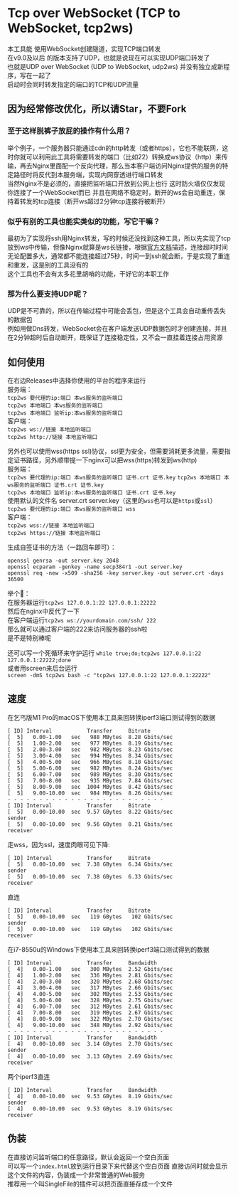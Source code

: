 # Tcp over WebSocket (TCP to WebSocket, tcp2ws)
本工具能 使用WebSocket创建隧道，实现TCP端口转发  
在v9.0及以后 的版本支持了UDP，也就是说现在可以实现UDP端口转发了  
也就是UDP over WebSocket (UDP to WebSocket, udp2ws) 并没有独立成新程序，写在一起了  
启动时会同时转发指定的端口的TCP和UDP流量  

## 因为经常修改优化，所以请Star，不要Fork  
### 至于这样脱裤子放屁的操作有什么用？  
举个例子，一个服务器只能通过cdn的http转发（或者https），它也不能联网，这时你就可以利用此工具将需要转发的端口（比如22）转换成ws协议（http）来传输，再去Nginx里面配一个反向代理，那么当本客户端访问Nginx提供的服务的特定路径时将反代到本服务端，实现内网穿透进行端口转发  
当然Nginx不是必须的，直接把监听端口开放到公网上也行
这时防火墙仅仅发现你连接了一个WebSocket而已
并且在网络不稳定时，断开的ws会自动重连，保持着转发的tcp连接（断开ws超过2分钟tcp连接将被断开）  

### 似乎有别的工具也能实类似的功能，写它干嘛？
最初为了实现将ssh用Nginx转发，写的时候还没找到这种工具，所以先实现了tcp放到ws中传输，但像Nginx就算是ws长链接，根据[官方文档](http://nginx.org/en/docs/http/ngx_http_proxy_module.html#proxy_connect_timeout)描述，连接超时时间无论配置多大，通常都不能连接超过75秒，时间一到ssh就会断，于是实现了重连和重发，这是别的工具没有的  
这个工具也不会有太多花里胡哨的功能，干好它的本职工作

### 那为什么要支持UDP呢？
UDP是不可靠的，所以在传输过程中可能会丢包，但是这个工具会自动重传丢失的数据包  
例如用做Dns转发，WebSocket会在客户端发送UDP数据包时才创建连接，并且在2分钟超时后自动断开，既保证了连接稳定性，又不会一直挂着连接占用资源

## 如何使用
在右边Releases中选择你使用的平台的程序来运行  
服务端：  
`tcp2ws 要代理的ip:端口 本ws服务的监听端口`   
`tcp2ws 本地端口 本ws服务的监听端口`  
`tcp2ws 本地端口 监听ip:本ws服务的监听端口`   
客户端：  
`tcp2ws ws://链接 本地监听端口`  
`tcp2ws http://链接 本地监听端口`  

另外也可以使用wss(https ssl)协议，ssl更为安全，但需要消耗更多流量，需要指定证书路径，另外顺带提一下nginx可以把wss(https)转发到ws(http)  
服务端：  
`tcp2ws 要代理的ip:端口 本ws服务的监听端口 证书.crt 证书.key`
`tcp2ws 本地端口 本ws服务的监听端口 证书.crt 证书.key`   
`tcp2ws 本地端口 监听ip:本ws服务的监听端口 证书.crt 证书.key`   
使用默认的文件名 server.crt server.key（这里的`wss`也可以是`https`或`ssl`）   
`tcp2ws 要代理的ip:端口 本ws服务的监听端口 wss`  
客户端：  
`tcp2ws wss://链接 本地监听端口`  
`tcp2ws https://链接 本地监听端口`  

生成自签证书的方法（一路回车即可）：  
```
openssl genrsa -out server.key 2048
openssl ecparam -genkey -name secp384r1 -out server.key
openssl req -new -x509 -sha256 -key server.key -out server.crt -days 36500
```

举个🌰：  
在服务器运行`tcp2ws 127.0.0.1:22 127.0.0.1:22222`  
然后在nginx中反代了一下  
在客户端运行`tcp2ws ws://yourdomain.com/ssh/ 222`  
那么就可以通过客户端的222来访问服务器的ssh啦  
是不是特别棒呢  

还可以写一个死循环来守护运行 
`while true;do;tcp2ws 127.0.0.1:22 127.0.0.1:22222;done`  
或者用screen来后台运行  
`screen -dmS tcp2ws bash -c "tcp2ws 127.0.0.1:22 127.0.0.1:22222"`

## 速度
在乞丐版M1 Pro的macOS下使用本工具来回转换iperf3端口测试得到的数据
```
[ ID] Interval           Transfer     Bitrate
[  5]   0.00-1.00   sec   988 MBytes  8.28 Gbits/sec
[  5]   1.00-2.00   sec   977 MBytes  8.19 Gbits/sec
[  5]   2.00-3.00   sec   982 MBytes  8.23 Gbits/sec
[  5]   3.00-4.00   sec   994 MBytes  8.34 Gbits/sec
[  5]   4.00-5.00   sec   966 MBytes  8.10 Gbits/sec
[  5]   5.00-6.00   sec   982 MBytes  8.24 Gbits/sec
[  5]   6.00-7.00   sec   989 MBytes  8.30 Gbits/sec
[  5]   7.00-8.00   sec   935 MBytes  7.84 Gbits/sec
[  5]   8.00-9.00   sec  1004 MBytes  8.42 Gbits/sec
[  5]   9.00-10.00  sec   984 MBytes  8.26 Gbits/sec
- - - - - - - - - - - - - - - - - - - - - - - - -
[ ID] Interval           Transfer     Bitrate
[  5]   0.00-10.00  sec  9.57 GBytes  8.22 Gbits/sec                  sender
[  5]   0.00-10.00  sec  9.56 GBytes  8.21 Gbits/sec                  receiver
```
走wss，因为ssl，速度肉眼可见下降:
```
[ ID] Interval           Transfer     Bitrate
[  5]   0.00-10.00  sec  7.38 GBytes  6.34 Gbits/sec                  sender
[  5]   0.00-10.00  sec  7.38 GBytes  6.33 Gbits/sec                  receiver
```
直连
```
[ ID] Interval           Transfer     Bitrate
[  5]   0.00-10.00  sec   119 GBytes   102 Gbits/sec                  sender
[  5]   0.00-10.00  sec   119 GBytes   102 Gbits/sec                  receiver
```
在i7-8550u的Windows下使用本工具来回转换iperf3端口测试得到的数据
```
[ ID] Interval           Transfer     Bandwidth
[  4]   0.00-1.00   sec   300 MBytes  2.52 Gbits/sec
[  4]   1.00-2.00   sec   336 MBytes  2.81 Gbits/sec
[  4]   2.00-3.00   sec   320 MBytes  2.68 Gbits/sec
[  4]   3.00-4.00   sec   317 MBytes  2.66 Gbits/sec
[  4]   4.00-5.00   sec   302 MBytes  2.53 Gbits/sec
[  4]   5.00-6.00   sec   328 MBytes  2.75 Gbits/sec
[  4]   6.00-7.00   sec   312 MBytes  2.61 Gbits/sec
[  4]   7.00-8.00   sec   319 MBytes  2.67 Gbits/sec
[  4]   8.00-9.00   sec   322 MBytes  2.70 Gbits/sec
[  4]   9.00-10.00  sec   348 MBytes  2.92 Gbits/sec
- - - - - - - - - - - - - - - - - - - - - - - - -
[ ID] Interval           Transfer     Bandwidth
[  4]   0.00-10.00  sec  3.14 GBytes  2.70 Gbits/sec                  sender
[  4]   0.00-10.00  sec  3.13 GBytes  2.69 Gbits/sec                  receiver
```
两个iperf3直连
```
[ ID] Interval           Transfer     Bandwidth
[  4]   0.00-10.00  sec  9.53 GBytes  8.19 Gbits/sec                  sender
[  4]   0.00-10.00  sec  9.53 GBytes  8.19 Gbits/sec                  receiver
```

## 伪装
在直接访问监听端口的任意路径，默认会返回一个空白页面  
可以写一个`index.html`放到运行目录下来代替这个空白页面
直接访问时就会显示这个文件的内容，伪装成一个非常普通的Web服务  
推荐用一个叫SingleFile的插件可以把页面直接存成一个文件
